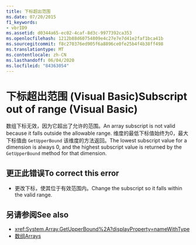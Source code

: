 ```yaml
---
title: 下标超出范围
ms.date: 07/20/2015
f1_keywords:
- vbrID9
ms.assetid: d0344a65-ec02-4caf-8d3c-9977392ca353
ms.openlocfilehash: 1212b88d60754809e4c27e7e7d41e2faf1bca41b
ms.sourcegitcommit: f8c270376ed905f6a8896ce0fe25b4f4b38ff498
ms.translationtype: MT
ms.contentlocale: zh-CN
ms.lasthandoff: 06/04/2020
ms.locfileid: "84363054"
---
```

# <a name="subscript-out-of-range-visual-basic"></a><span data-ttu-id="f352d-102">下标超出范围 (Visual Basic)</span><span class="sxs-lookup"><span data-stu-id="f352d-102">Subscript out of range (Visual Basic)</span></span>
<span data-ttu-id="f352d-103">数组下标无效，因为它超出了允许的范围。</span><span class="sxs-lookup"><span data-stu-id="f352d-103">An array subscript is not valid because it falls outside the allowable range.</span></span> <span data-ttu-id="f352d-104">维度的最低下标值始终为0，最大下标值由 `GetUpperBound` 该维度的方法返回。</span><span class="sxs-lookup"><span data-stu-id="f352d-104">The lowest subscript value for a dimension is always 0, and the highest subscript value is returned by the `GetUpperBound` method for that dimension.</span></span>  
  
## <a name="to-correct-this-error"></a><span data-ttu-id="f352d-105">更正此错误</span><span class="sxs-lookup"><span data-stu-id="f352d-105">To correct this error</span></span>  
  
- <span data-ttu-id="f352d-106">更改下标，使其位于有效范围内。</span><span class="sxs-lookup"><span data-stu-id="f352d-106">Change the subscript so it falls within the valid range.</span></span>  
  
## <a name="see-also"></a><span data-ttu-id="f352d-107">另请参阅</span><span class="sxs-lookup"><span data-stu-id="f352d-107">See also</span></span>

- <xref:System.Array.GetUpperBound%2A?displayProperty=nameWithType>
- [<span data-ttu-id="f352d-108">数组</span><span class="sxs-lookup"><span data-stu-id="f352d-108">Arrays</span></span>](../../programming-guide/language-features/arrays/index.md)

